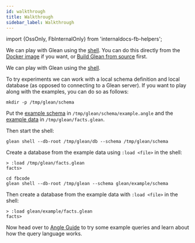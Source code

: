 ```yaml
---
id: walkthrough
title: Walkthrough
sidebar_label: Walkthrough
---
```


import {OssOnly, FbInternalOnly} from 'internaldocs-fb-helpers';

<OssOnly>

We can play with Glean using the [shell](shell.md). You can do this
directly from the [Docker image](trying.md) if you want, or [Build Glean
from source](./building.md) first.

</OssOnly>

<FbInternalOnly>

We can play with Glean using the [shell](shell.md).

</FbInternalOnly>

To try experiments we can work with a local schema definition and
local database (as opposed to connecting to a Glean server).  If you
want to play along with the examples, you can do so as follows:

<OssOnly>

```lang=sh
mkdir -p /tmp/glean/schema
```

Put the [example
schema](https://github.com/facebookincubator/Glean/blob/master/glean/example/schema/example.angle)
in `/tmp/glean/schema/example.angle` and the [example
data](https://github.com/facebookincubator/Glean/blob/master/glean/example/facts.glean)
in `/tmp/glean/facts.glean`.

Then start the shell:

```
glean shell --db-root /tmp/glean/db --schema /tmp/glean/schema
```

Create a database from the example data using `:load <file>` in the
shell:

```lang=sh
> :load /tmp/glean/facts.glean
facts>
```

</OssOnly>

<FbInternalOnly>

```lang=sh
cd fbcode
glean shell --db-root /tmp/glean --schema glean/example/schema
```

Then create a database from the example data with `:load <file>` in the shell:

```lang=sh
> :load glean/example/facts.glean
facts>
```

</FbInternalOnly>

Now head over to [Angle Guide](angle/guide.md) to try some example
queries and learn about how the query language works.

